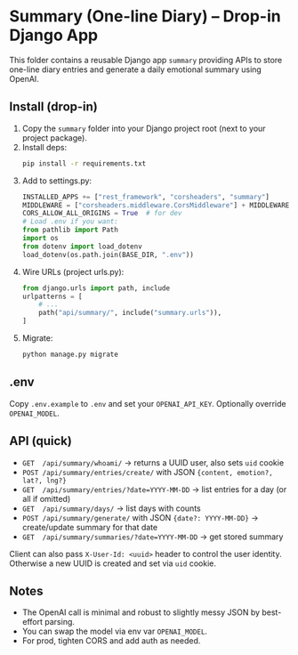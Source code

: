 
# Summary (One-line Diary) – Drop-in Django App

This folder contains a reusable Django app `summary` providing APIs to store one-line diary entries and generate a daily emotional summary using OpenAI.

## Install (drop-in)

1) Copy the `summary` folder into your Django project root (next to your project package).
2) Install deps:
   ```bash
   pip install -r requirements.txt
   ```
3) Add to settings.py:
   ```python
   INSTALLED_APPS += ["rest_framework", "corsheaders", "summary"]
   MIDDLEWARE = ["corsheaders.middleware.CorsMiddleware"] + MIDDLEWARE
   CORS_ALLOW_ALL_ORIGINS = True  # for dev
   # Load .env if you want:
   from pathlib import Path
   import os
   from dotenv import load_dotenv
   load_dotenv(os.path.join(BASE_DIR, ".env"))
   ```
4) Wire URLs (project urls.py):
   ```python
   from django.urls import path, include
   urlpatterns = [
       # ...
       path("api/summary/", include("summary.urls")),
   ]
   ```
5) Migrate:
   ```bash
   python manage.py migrate
   ```

## .env
Copy `.env.example` to `.env` and set your `OPENAI_API_KEY`. Optionally override `OPENAI_MODEL`.

## API (quick)

- `GET  /api/summary/whoami/` → returns a UUID user, also sets `uid` cookie
- `POST /api/summary/entries/create/` with JSON `{content, emotion?, lat?, lng?}`
- `GET  /api/summary/entries/?date=YYYY-MM-DD` → list entries for a day (or all if omitted)
- `GET  /api/summary/days/` → list days with counts
- `POST /api/summary/generate/` with JSON `{date?: YYYY-MM-DD}` → create/update summary for that date
- `GET  /api/summary/summaries/?date=YYYY-MM-DD` → get stored summary

Client can also pass `X-User-Id: <uuid>` header to control the user identity. Otherwise a new UUID is created and set via `uid` cookie.

## Notes
- The OpenAI call is minimal and robust to slightly messy JSON by best-effort parsing.
- You can swap the model via env var `OPENAI_MODEL`.
- For prod, tighten CORS and add auth as needed.
